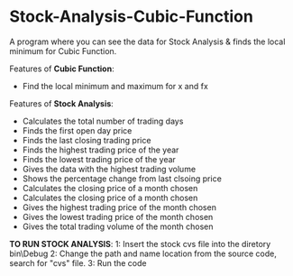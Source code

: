 # Stock-Analysis-Cubic-Function
A program where you can see the data for Stock Analysis & finds the local minimum for  Cubic Function.

Features of **Cubic Function**:
- Find the local minimum and maximum for x and fx

Features of **Stock Analysis**:
- Calculates the total number of trading days
- Finds the first open day price
- Finds the last closing trading price
- Finds the highest trading price of the year
- Finds the lowest trading price of the year
- Gives the data with the highest trading volume
- Shows the percentage change from last clsoing price
- Calculates the closing price of a month chosen
- Calculates the closing price of a month chosen
- Gives the highest trading price of the month chosen
- Gives the lowest trading price of the month chosen
- Gives the total trading volume of the month chosen

**TO RUN STOCK ANALYSIS**:
1: Insert the stock cvs file into the diretory bin\Debug
2: Change the path and name location from the source code, search for "cvs" file.
3: Run the code

